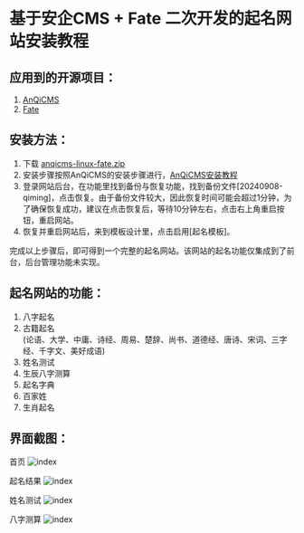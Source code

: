 # 基于安企CMS + Fate 二次开发的起名网站安装教程

## 应用到的开源项目：

1. [AnQiCMS](https://github.com/fesiong/goblog)  
2. [Fate](https://github.com/babyname/fate)

## 安装方法：

1. 下载 [anqicms-linux-fate.zip](https://github.com/fesiong/goblog/releases/tag/fate)  
2. 安装步骤按照AnQiCMS的安装步骤进行，[AnQiCMS安装教程](https://www.anqicms.com/help-basic/210.html)  
3. 登录网站后台，在功能里找到备份与恢复功能，找到备份文件[20240908-qiming]，点击恢复。由于备份文件较大，因此恢复时间可能会超过1分钟，为了确保恢复成功，建议在点击恢复后，等待10分钟左右，点击右上角重启按钮，重启网站。  
4. 恢复并重启网站后，来到模板设计里，点击启用[起名模板]。

完成以上步骤后，即可得到一个完整的起名网站。该网站的起名功能仅集成到了前台，后台管理功能未实现。

## 起名网站的功能：

1. 八字起名  
2. 古籍起名  
  (论语、大学、中庸、诗经、周易、楚辞、尚书、道德经、唐诗、宋词、三字经、千字文、美好成语)  
2. 姓名测试  
3. 生辰八字测算  
4. 起名字典  
5. 百家姓  
6. 生肖起名  

## 界面截图：

首页
![index](example/index.webp)

起名结果
![index](example/naming.webp)

姓名测试
![index](example/detail.webp)

八字测算
![index](example/horoscope.webp)